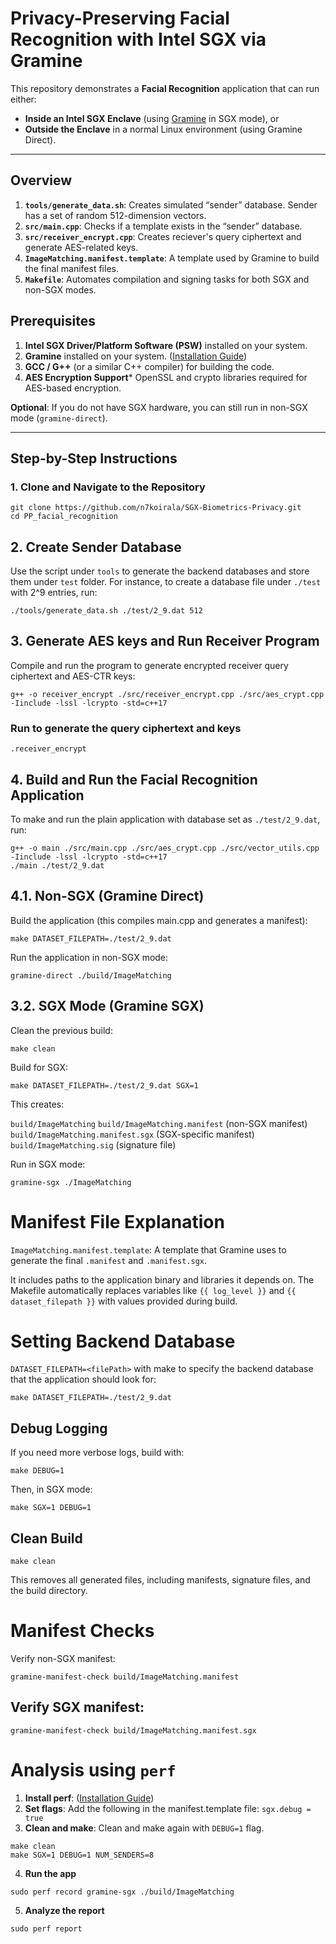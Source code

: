 # **Privacy-Preserving Facial Recognition with Intel SGX via Gramine**


This repository demonstrates a **Facial Recognition** application that can run either:
- **Inside an Intel SGX Enclave** (using [Gramine](https://gramineproject.io/) in SGX mode), or
- **Outside the Enclave** in a normal Linux environment (using Gramine Direct).

---

## **Overview**

1. **`tools/generate_data.sh`**: Creates simulated “sender” database. Sender has a set of random 512-dimension vectors.  
2. **`src/main.cpp`**: Checks if a template exists in the “sender” database.
3. **`src/receiver_encrypt.cpp`**: Creates reciever's query ciphertext and generate AES-related keys.
4. **`ImageMatching.manifest.template`**: A template used by Gramine to build the final manifest files.  
5. **`Makefile`**: Automates compilation and signing tasks for both SGX and non-SGX modes.

## **Prerequisites**

1. **Intel SGX Driver/Platform Software (PSW)** installed on your system.  
2. **Gramine** installed on your system. ([Installation Guide](https://gramine.readthedocs.io/en/latest/))
3. **GCC / G++** (or a similar C++ compiler) for building the code.  
4. **AES Encryption Support*** OpenSSL and crypto libraries required for AES-based encryption.

**Optional**: If you do not have SGX hardware, you can still run in non-SGX mode (`gramine-direct`).

---

## **Step-by-Step Instructions**

### **1. Clone and Navigate to the Repository**

```
git clone https://github.com/n7koirala/SGX-Biometrics-Privacy.git
cd PP_facial_recognition
```


## 2. Create Sender Database

Use the script under ```tools``` to generate the backend databases and store them under ```test``` folder. For instance, to create a database file under ```./test``` with 2^9 entries, run:

```
./tools/generate_data.sh ./test/2_9.dat 512
```

## 3. Generate AES keys and Run Receiver Program

Compile and run the program to generate encrypted receiver query ciphertext and AES-CTR keys:

```
g++ -o receiver_encrypt ./src/receiver_encrypt.cpp ./src/aes_crypt.cpp -Iinclude -lssl -lcrypto -std=c++17
```

### Run to generate the query ciphertext and keys
```
.receiver_encrypt
```

## 4. Build and Run the Facial Recognition Application

To make and run the plain application with database set as ```./test/2_9.dat```, run:

```
g++ -o main ./src/main.cpp ./src/aes_crypt.cpp ./src/vector_utils.cpp -Iinclude -lssl -lcrypto -std=c++17
./main ./test/2_9.dat
```


## 4.1. Non-SGX (Gramine Direct)

Build the application (this compiles main.cpp and generates a manifest):

```
make DATASET_FILEPATH=./test/2_9.dat
```

Run the application in non-SGX mode:

```
gramine-direct ./build/ImageMatching
```

## 3.2. SGX Mode (Gramine SGX)
Clean the previous build:

```
make clean
```

Build for SGX:
```
make DATASET_FILEPATH=./test/2_9.dat SGX=1
```

This creates:

```build/ImageMatching```
```build/ImageMatching.manifest``` (non-SGX manifest)
```build/ImageMatching.manifest.sgx``` (SGX-specific manifest)
```build/ImageMatching.sig``` (signature file)

Run in SGX mode:

```
gramine-sgx ./ImageMatching
```


# Manifest File Explanation

```ImageMatching.manifest.template```: A template that Gramine uses to generate the final ```.manifest``` and ```.manifest.sgx```.

It includes paths to the application binary and libraries it depends on.
The Makefile automatically replaces variables like ```{{ log_level }}``` and ```{{ dataset_filepath }}``` with values provided during build.



# Setting Backend Database

```DATASET_FILEPATH=<filePath>``` with make to specify the backend database that the application should look for:

```
make DATASET_FILEPATH=./test/2_9.dat
```

## Debug Logging
If you need more verbose logs, build with:

```
make DEBUG=1
```

Then, in SGX mode:

```
make SGX=1 DEBUG=1
```

## Clean Build

```
make clean
```
This removes all generated files, including manifests, signature files, and the build directory.

# Manifest Checks

Verify non-SGX manifest:

```
gramine-manifest-check build/ImageMatching.manifest
```
## Verify SGX manifest:

```
gramine-manifest-check build/ImageMatching.manifest.sgx
```


# Analysis using ```perf```

1. **Install perf**: ([Installation Guide](https://gramine.readthedocs.io/en/stable/performance.html#perf))
2. **Set flags**: Add the following in the manifest.template file: ```sgx.debug = true```
3. **Clean and make**: Clean and make again with ```DEBUG=1``` flag.

```
make clean
make SGX=1 DEBUG=1 NUM_SENDERS=8
```

4. **Run the app**

```
sudo perf record gramine-sgx ./build/ImageMatching
```

5. **Analyze the report**

```
sudo perf report
```

